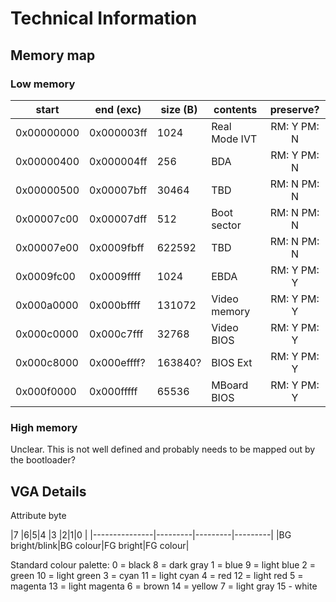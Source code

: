 # Technical Information

## Memory map

### Low memory

|start     |end (exc)  |size (B)|contents     |preserve?  |
|----------|-----------|--------|-------------|:---------:|
|0x00000000|0x000003ff |1024    |Real Mode IVT|RM: Y PM: N|
|0x00000400|0x000004ff |256     |BDA          |RM: Y PM: N|
|0x00000500|0x00007bff |30464   |TBD          |RM: N PM: N|
|0x00007c00|0x00007dff |512     |Boot sector  |RM: N PM: N|
|0x00007e00|0x0009fbff |622592  |TBD          |RM: N PM: N|
|0x0009fc00|0x0009ffff |1024    |EBDA         |RM: Y PM: Y|
|0x000a0000|0x000bffff |131072  |Video memory |RM: Y PM: Y|
|0x000c0000|0x000c7fff |32768   |Video BIOS   |RM: Y PM: Y|
|0x000c8000|0x000effff?|163840? |BIOS Ext     |RM: Y PM: Y|
|0x000f0000|0x000fffff |65536   |MBoard BIOS  |RM: Y PM: Y|

### High memory

Unclear. This is not well defined and probably needs to be mapped out by the bootloader?

## VGA Details

Attribute byte

|7              |6|5|4    |3        |2|1|0    |
|---------------|---------|---------|---------|
|BG bright/blink|BG colour|FG bright|FG colour|

Standard colour palette:
0 = black        8 = dark gray
1 = blue         9 = light blue
2 = green        10 = light green
3 = cyan         11 = light cyan
4 = red          12 = light red
5 = magenta      13 = light magenta
6 = brown        14 = yellow
7 = light gray   15 - white
